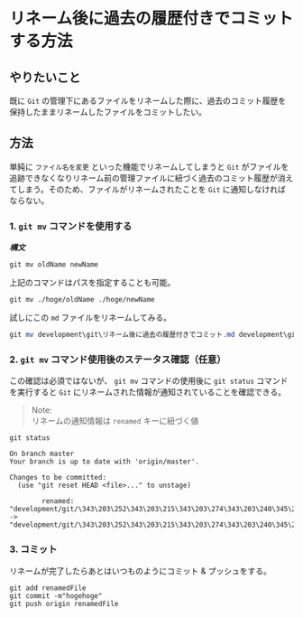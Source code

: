 # リネーム後に過去の履歴付きでコミットする方法

## やりたいこと

既に `Git` の管理下にあるファイルをリネームした際に、過去のコミット履歴を保持したままリネームしたファイルをコミットしたい。

## 方法

単純に `ファイル名を変更` といった機能でリネームしてしまうと `Git` がファイルを追跡できなくなりリネーム前の管理ファイルに紐づく過去のコミット履歴が消えてしまう。そのため、ファイルがリネームされたことを `Git` に通知しなければならない。

### 1. `git mv` コマンドを使用する

**_構文_**

```git
git mv oldName newName
```

上記のコマンドはパスを指定することも可能。

```git
git mv ./hoge/oldName ./hoge/newName
```

試しにこの `md` ファイルをリネームしてみる。

```Powershell
git mv development\git\リネーム後に過去の履歴付きでコミット.md development\git\リネーム後に過去のコミット履歴付きでコミット.md
```

### 2. `git mv` コマンド使用後のステータス確認（任意）

この確認は必須ではないが、 `git mv` コマンドの使用後に `git status` コマンドを実行すると `Git` にリネームされた情報が通知されていることを確認できる。

> Note:<br>
> リネームの通知情報は `renamed` キーに紐づく値

```git
git status

On branch master
Your branch is up to date with 'origin/master'.

Changes to be committed:
  (use "git reset HEAD <file>..." to unstage)

        renamed:    "development/git/\343\203\252\343\203\215\343\203\274\343\203\240\345\276\214\343\201\253\351\201\216\345\216\273\343\201\256\345\261\245\346\255\264\344\273\230\343\201\215\343\201\247\343\202\263\343\203\237\343\203\203\343\203\210.md" -> "development/git/\343\203\252\343\203\215\343\203\274\343\203\240\345\276\214\343\201\253\351\201\216\345\216\273\343\201\256\343\202\263\343\203\237\343\203\203\343\203\210\345\261\245\346\255\264\344\273\230\343\201\215\343\201\247\343\202\263\343\203\237\343\203\203\343\203\210.md"
```

### 3. コミット

リネームが完了したらあとはいつものようにコミット & プッシュをする。

```git
git add renamedFile
git commit -m"hogehoge"
git push origin renamedFile
```

